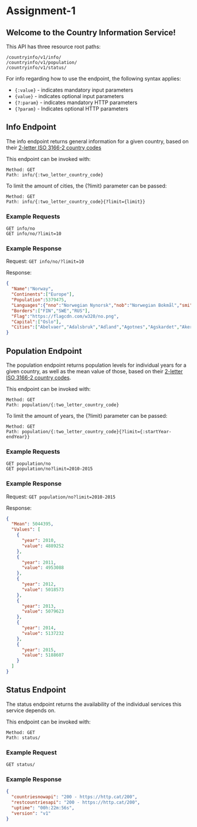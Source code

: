 # Assignment-1

## Welcome to the Country Information Service!

This API has three resource root paths:
```
/countryinfo/v1/info/
/countryinfo/v1/population/
/countryinfo/v1/status/
```
For info regarding how to use the endpoint, the following syntax applies:
- `{:value}` - indicates mandatory input parameters
- `{value}` - indicates optional input parameters
- `{?:param}` - indicates mandatory HTTP parameters
- `{?param}` - Indicates optional HTTP parameters

## Info Endpoint
The info endpoint returns general information for a given country, based on their [2-letter ISO 3166-2 country codes](https://en.wikipedia.org/wiki/ISO_3166-2)

This endpoint can be invoked with:
```
Method: GET
Path: info/{:two_letter_country_code}
```
To limit the amount of cities, the {?limit} parameter can be passed:
```
Method: GET
Path: info/{:two_letter_country_code}{?limit={limit}}
```
### Example Requests
```
GET info/no
GET info/no/?limit=10
```
### Example Response
Request: `GET info/no/?limit=10`

Response: 
```json
{
  "Name":"Norway",
  "Continents":["Europe"],
  "Population":5379475,
  "Languages":{"nno":"Norwegian Nynorsk","nob":"Norwegian Bokmål","smi":"Sami"},
  "Borders":["FIN","SWE","RUS"],
  "Flag":"https://flagcdn.com/w320/no.png",
  "Capital":["Oslo"],
  "Cities":["Abelvaer","Adalsbruk","Adland","Agotnes","Agskardet","Aker","Akkarfjord","Akrehamn","Al","Alen"]
}
```

## Population Endpoint
The population endpoint returns population levels for individual years for a given country, 
as well as the mean value of those, based on their [2-letter ISO 3166-2 country codes](https://en.wikipedia.org/wiki/ISO_3166-2).

This endpoint can be invoked with:
```
Method: GET
Path: population/{:two_letter_country_code}
```
To limit the amount of years, the {?limit} parameter can be passed:
```
Method: GET
Path: population/{:two_letter_country_code}{?limit={:startYear-endYear}}
```
### Example Requests
```
GET population/no
GET population/no?limit=2010-2015
```
### Example Response
Request: `GET population/no?limit=2010-2015`

Response:
```json
{
  "Mean": 5044395,
  "Values": [
    {
      "year": 2010,
      "value": 4889252
    },
    {
      "year": 2011,
      "value": 4953088
    },
    {
      "year": 2012,
      "value": 5018573
    },
    {
      "year": 2013,
      "value": 5079623
    },
    {
      "year": 2014,
      "value": 5137232
    },
    {
      "year": 2015,
      "value": 5188607
    }
  ]
}
```
## Status Endpoint
The status endpoint returns the availability of the individual services this service depends on.

This endpoint can be invoked with:
```
Method: GET
Path: status/
```
### Example Request
```
GET status/
```

### Example Response
```json
{
  "countriesnowapi": "200 - https://http.cat/200",
  "restcountriesapi": "200 - https://http.cat/200",
  "uptime": "00h:22m:56s",
  "version": "v1"
}
```